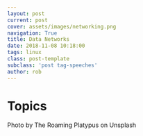 ```yaml
---
layout: post
current: post
cover: assets/images/networking.png
navigation: True
title: Data Networks
date: 2018-11-08 10:18:00
tags: linux
class: post-template
subclass: 'post tag-speeches'
author: rob
---
```


# Topics


Photo by The Roaming Platypus on Unsplash